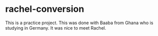 # rachel-conversion

This is a practice project.
This was done with Baaba from Ghana who is studying in Germany.
It was nice to meet Rachel.
